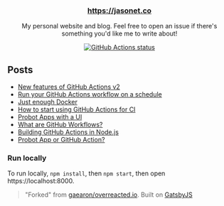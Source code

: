<h3 align="center"><a href="https://jasonet.co">https://jasonet.co</a></h3>

<p align="center">My personal website and blog. Feel free to open an issue if there's something you'd like me to write about!</p>

<p align="center"><a href="https://github.com/JasonEtco/jasonet.co"><img alt="GitHub Actions status" src="https://github.com/JasonEtco/jasonet.co/workflows/CI/badge.svg"></a></p>

## Posts

<!--START_POSTS-->
- [New features of GitHub Actions v2](https://jasonet.co/posts/new-features-of-github-actions)
- [Run your GitHub Actions workflow on a schedule](https://jasonet.co/posts/scheduled-actions)
- [Just enough Docker](https://jasonet.co/posts/just-enough-docker)
- [How to start using GitHub Actions for CI](https://jasonet.co/posts/use-github-actions-for-ci)
- [Probot Apps with a UI](https://jasonet.co/posts/probot-with-ui)
- [What are GitHub Workflows?](https://jasonet.co/posts/what-are-github-workflows)
- [Building GitHub Actions in Node.js](https://jasonet.co/posts/building-github-actions-in-node)
- [Probot App or GitHub Action?](https://jasonet.co/posts/probot-app-or-github-action)
<!--END_POSTS-->

### Run locally

To run locally, `npm install`, then `npm start`, then open https://localhost:8000.

> "Forked" from [gaearon/overreacted.io](https://github.com/gaearon/overreacted.io). Built on [GatsbyJS](https://www.gatsbyjs.org/)
